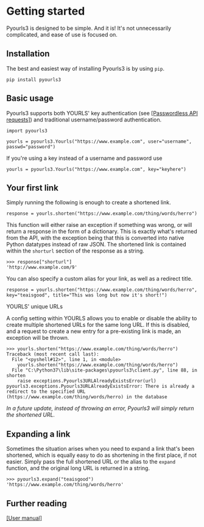 # Getting started

Pyourls3 is designed to be simple. And it is! It's not unnecessarily complicated, and ease of use is focused on.

## **Installation**

The best and easiest way of installing Pyourls3 is by using `pip`.
    
    pip install pyourls3

## **Basic usage**

Pyourls3 supports both YOURLS' key authentication (see [[Passwordless API requests]](https://github.com/YOURLS/YOURLS/wiki/PasswordlessAPI)) and traditional username/password authentication. 

    import pyourls3
    
    yourls = pyourls3.Yourls("https://www.example.com", user="username", passwd="password")
    
If you're using a key instead of a username and password use
    
    yourls = pyourls3.Yourls("https://www.example.com", key="keyhere")
    
## **Your first link**

Simply running the following is enough to create a shortened link.

    response = yourls.shorten("https://www.example.com/thing/words/herro")
    
This function will either raise an exception if something was wrong, or will return a response in the form of a dictionary.
This is exactly what's returned from the API, with the exception being that this is converted into native Python datatypes
instead of raw JSON. The shortened link is contained within the `shorturl` section of the response as a string.

    >>> response["shorturl"]
    'http://www.example.com/9'
    
You can also specify a custom alias for your link, as well as a redirect title.
    
    response = yourls.shorten("https://www.example.com/thing/words/herro", key="teaisgood", title="This was long but now it's short!")
    
YOURLS' unique URLs

A config setting within YOURLS allows you to enable or disable the ability to create multiple shortened URLs for the same
long URL. If this is disabled, and a request to create a new entry for a pre-existing link is made, an exception will be 
thrown.

    >>> yourls.shorten("https://www.example.com/thing/words/herro")
    Traceback (most recent call last):
      File "<pyshell#12>", line 1, in <module>
        yourls.shorten("https://www.example.com/thing/words/herro")
      File "C:\Python37\lib\site-packages\pyourls3\client.py", line 88, in shorten
        raise exceptions.Pyourls3URLAlreadyExistsError(url)
    pyourls3.exceptions.Pyourls3URLAlreadyExistsError: There is already a redirect to the specified URL (https://www.example.com/thing/words/herro) in the database

*In a future update, instead of throwing an error, Pyourls3 will simply return the shortened URL.* 
    
## **Expanding a link**

Sometimes the situation arises when you need to expand a link that's been shortened, which is equally easy to do as shortening
in the first place, if not easier. Simply pass the full shortened URL or the alias to the `expand` function, and the original
long URL is returned in a string.

    >>> pyourls3.expand("teaisgood")
    'https://www.example.com/thing/words/herro'
    
## Further reading
[[User manual]](manual.md)